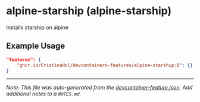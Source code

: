
# alpine-starship (alpine-starship)

Installs starship on alpine

## Example Usage

```json
"features": {
    "ghcr.io/CristinaHol/devcontainers-features/alpine-starship:0": {}
}
```





---

_Note: This file was auto-generated from the [devcontainer-feature.json](https://github.com/CristinaHol/devcontainers-features/blob/main/src/alpine-starship/devcontainer-feature.json).  Add additional notes to a `NOTES.md`._

